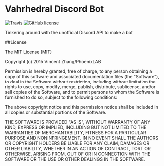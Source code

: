 Vahrhedral Discord Bot
========

[![Travis](https://img.shields.io/travis/vincentzhang96/VahrhedralBot.svg?style=flat-square)](https://travis-ci.org/vincentzhang96/VahrhedralBot)
[![GitHub license](https://img.shields.io/badge/license-MIT-blue.svg?style=flat-square)](https://github.com/vincentzhang96/VahrhedralBot/blob/master/LICENSE)

Tinkering around with the unofficial Discord API to make a bot

##License

The MIT License (MIT)

Copyright (c) 2015 Vincent Zhang/PhoenixLAB

Permission is hereby granted, free of charge, to any person obtaining a copy
of this software and associated documentation files (the "Software"), to deal
in the Software without restriction, including without limitation the rights
to use, copy, modify, merge, publish, distribute, sublicense, and/or sell
copies of the Software, and to permit persons to whom the Software is
furnished to do so, subject to the following conditions:

The above copyright notice and this permission notice shall be included in all
copies or substantial portions of the Software.

THE SOFTWARE IS PROVIDED "AS IS", WITHOUT WARRANTY OF ANY KIND, EXPRESS OR
IMPLIED, INCLUDING BUT NOT LIMITED TO THE WARRANTIES OF MERCHANTABILITY,
FITNESS FOR A PARTICULAR PURPOSE AND NONINFRINGEMENT. IN NO EVENT SHALL THE
AUTHORS OR COPYRIGHT HOLDERS BE LIABLE FOR ANY CLAIM, DAMAGES OR OTHER
LIABILITY, WHETHER IN AN ACTION OF CONTRACT, TORT OR OTHERWISE, ARISING FROM,
OUT OF OR IN CONNECTION WITH THE SOFTWARE OR THE USE OR OTHER DEALINGS IN THE
SOFTWARE.

